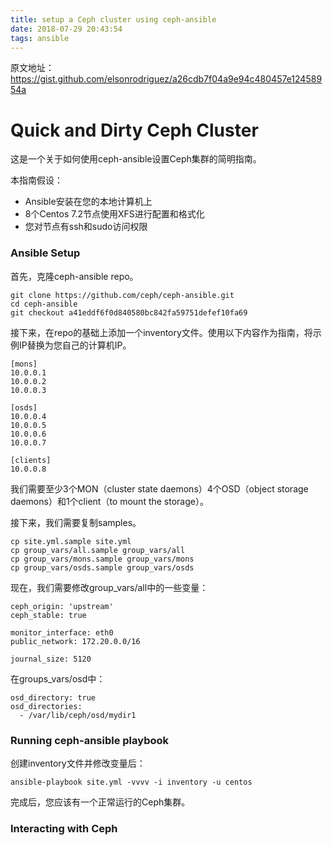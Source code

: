 ```yaml
---
title: setup a Ceph cluster using ceph-ansible
date: 2018-07-29 20:43:54
tags: ansible
---
```


原文地址：https://gist.github.com/elsonrodriguez/a26cdb7f04a9e94c480457e12458954a

# Quick and Dirty Ceph Cluster

这是一个关于如何使用ceph-ansible设置Ceph集群的简明指南。

本指南假设：

- Ansible安装在您的本地计算机上
- 8个Centos 7.2节点使用XFS进行配置和格式化
- 您对节点有ssh和sudo访问权限

### Ansible Setup

首先，克隆ceph-ansible repo。

```
git clone https://github.com/ceph/ceph-ansible.git
cd ceph-ansible
git checkout a41eddf6f0d840580bc842fa59751defef10fa69
```

接下来，在repo的基础上添加一个inventory文件。使用以下内容作为指南，将示例IP替换为您自己的计算机IP。

```
[mons]
10.0.0.1
10.0.0.2
10.0.0.3

[osds]
10.0.0.4
10.0.0.5
10.0.0.6
10.0.0.7

[clients]
10.0.0.8
```

我们需要至少3个MON（cluster state daemons）4个OSD（object storage daemons）和1个client（to mount the storage）。

接下来，我们需要复制samples。

```
cp site.yml.sample site.yml
cp group_vars/all.sample group_vars/all
cp group_vars/mons.sample group_vars/mons
cp group_vars/osds.sample group_vars/osds
```

现在，我们需要修改group_vars/all中的一些变量：

```
ceph_origin: 'upstream' 
ceph_stable: true

monitor_interface: eth0
public_network: 172.20.0.0/16

journal_size: 5120
```

在groups_vars/osd中：

```
osd_directory: true
osd_directories:
  - /var/lib/ceph/osd/mydir1
```

### Running ceph-ansible playbook

创建inventory文件并修改变量后：

```
ansible-playbook site.yml -vvvv -i inventory -u centos
```

完成后，您应该有一个正常运行的Ceph集群。

### Interacting with Ceph

